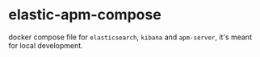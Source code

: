 
# elastic-apm-compose

docker compose file for `elasticsearch`, `kibana` and `apm-server`, it's meant for local development.
